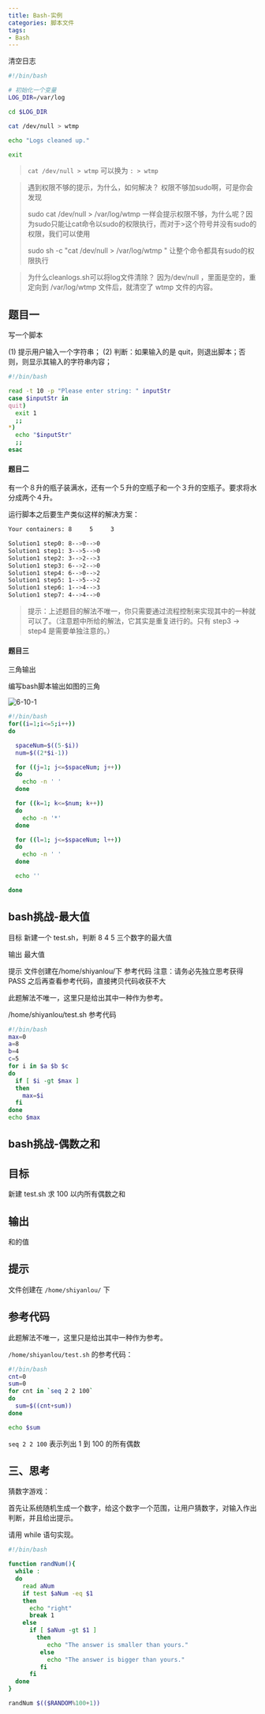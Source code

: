 ```yaml
---
title: Bash-实例
categories: 脚本文件
tags:
- Bash
---
```


清空日志

```sh
#!/bin/bash

# 初始化一个变量
LOG_DIR=/var/log

cd $LOG_DIR

cat /dev/null > wtmp

echo "Logs cleaned up."

exit
```

> `cat /dev/null > wtmp` 可以换为 `: > wtmp`

> 遇到权限不够的提示，为什么，如何解决？
权限不够加sudo啊，可是你会发现
>
> sudo cat /dev/null > /var/log/wtmp 一样会提示权限不够，为什么呢？因为sudo只能让cat命令以sudo的权限执行，而对于>这个符号并没有sudo的权限，我们可以使用
>
> sudo sh -c "cat /dev/null > /var/log/wtmp " 让整个命令都具有sudo的权限执行

> 为什么cleanlogs.sh可以将log文件清除？
因为/dev/null ，里面是空的，重定向到 /var/log/wtmp 文件后，就清空了 wtmp 文件的内容。

## 题目一

写一个脚本

(1) 提示用户输入一个字符串；
(2) 判断：如果输入的是 quit，则退出脚本；否则，则显示其输入的字符串内容；

```sh
#!/bin/bash

read -t 10 -p "Please enter string: " inputStr
case $inputStr in
quit)
  exit 1
  ;;
*)
  echo "$inputStr"
  ;;
esac
```

#### 题目二

有一个８升的瓶子装满水，还有一个５升的空瓶子和一个３升的空瓶子。要求将水分成两个４升。

运行脚本之后要生产类似这样的解决方案：

```sh
Your containers: 8     5     3

Solution1 step0: 8-->0-->0
Solution1 step1: 3-->5-->0
Solution1 step2: 3-->2-->3
Solution1 step3: 6-->2-->0
Solution1 step4: 6-->0-->2
Solution1 step5: 1-->5-->2
Solution1 step6: 1-->4-->3
Solution1 step7: 4-->4-->0
```

> 提示：上述题目的解法不唯一，你只需要通过流程控制来实现其中的一种就可以了。（注意题中所给的解法，它其实是重复进行的。只有 step3 -> step4 是需要单独注意的。）

#### 题目三

三角输出

编写bash脚本输出如图的三角

![6-10-1](https://upload-images.jianshu.io/upload_images/1662509-5e77d2f80b1dbc9b?imageMogr2/auto-orient/strip%7CimageView2/2/w/1240)

```sh
#!/bin/bash
for((i=1;i<=5;i++))
do

  spaceNum=$((5-$i))
  num=$((2*$i-1))

  for ((j=1; j<=$spaceNum; j++))
  do
    echo -n ' '
  done

  for ((k=1; k<=$num; k++))
  do
    echo -n '*'
  done

  for ((l=1; j<=$spaceNum; l++))
  do
    echo -n ' '
  done

  echo ''

done
```

## bash挑战-最大值

目标
新建一个 test.sh，判断 8 4 5 三个数字的最大值

输出
最大值

提示
文件创建在/home/shiyanlou/下
参考代码
注意：请务必先独立思考获得 PASS 之后再查看参考代码，直接拷贝代码收获不大

此题解法不唯一，这里只是给出其中一种作为参考。

/home/shiyanlou/test.sh 参考代码

```sh
#!/bin/bash
max=0
a=8
b=4
c=5
for i in $a $b $c
do
  if [ $i -gt $max ]
  then
    max=$i
  fi
done
echo $max
```

## bash挑战-偶数之和

## 目标

新建 test.sh 求 100 以内所有偶数之和

## 输出

和的值

## 提示

文件创建在 `/home/shiyanlou/` 下

## 参考代码

此题解法不唯一，这里只是给出其中一种作为参考。

`/home/shiyanlou/test.sh` 的参考代码：

```sh
#!/bin/bash
cnt=0
sum=0
for cnt in `seq 2 2 100`
do
  sum=$((cnt+sum))
done

echo $sum
```

`seq 2 2 100` 表示列出 1 到 100 的所有偶数

## 三、思考

猜数字游戏：

首先让系统随机生成一个数字，给这个数字一个范围，让用户猜数字，对输入作出判断，并且给出提示。

请用 while 语句实现。

```sh
#!/bin/bash

function randNum(){
  while :
  do
    read aNum
    if test $aNum -eq $1
    then
      echo "right"
      break 1
    else
      if [ $aNum -gt $1 ]
        then
           echo "The answer is smaller than yours."
         else
           echo "The answer is bigger than yours."
         fi
      fi
  done
}

randNum $(($RANDOM%100+1))
```
